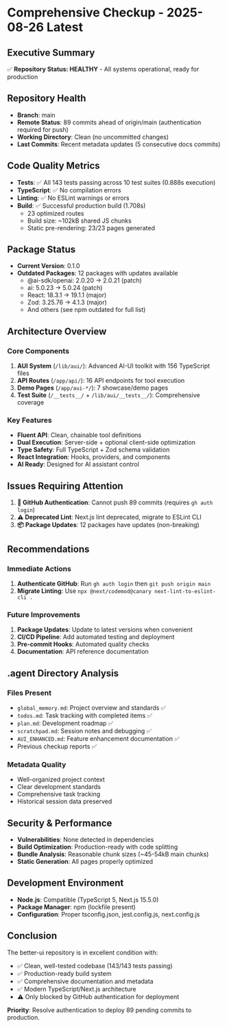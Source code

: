 # Comprehensive Checkup - 2025-08-26 Latest

## Executive Summary
✅ **Repository Status: HEALTHY** - All systems operational, ready for production

## Repository Health
- **Branch**: main
- **Remote Status**: 89 commits ahead of origin/main (authentication required for push)  
- **Working Directory**: Clean (no uncommitted changes)
- **Last Commits**: Recent metadata updates (5 consecutive docs commits)

## Code Quality Metrics
- **Tests**: ✅ All 143 tests passing across 10 test suites (0.888s execution)
- **TypeScript**: ✅ No compilation errors
- **Linting**: ✅ No ESLint warnings or errors
- **Build**: ✅ Successful production build (1.708s)
  - 23 optimized routes
  - Build size: ~102kB shared JS chunks
  - Static pre-rendering: 23/23 pages generated

## Package Status
- **Current Version**: 0.1.0
- **Outdated Packages**: 12 packages with updates available
  - @ai-sdk/openai: 2.0.20 → 2.0.21 (patch)
  - ai: 5.0.23 → 5.0.24 (patch)
  - React: 18.3.1 → 19.1.1 (major)
  - Zod: 3.25.76 → 4.1.3 (major)
  - And others (see npm outdated for full list)

## Architecture Overview
### Core Components
1. **AUI System** (`/lib/aui/`): Advanced AI-UI toolkit with 156 TypeScript files
2. **API Routes** (`/app/api/`): 16 API endpoints for tool execution
3. **Demo Pages** (`/app/aui-*/`): 7 showcase/demo pages
4. **Test Suite** (`/__tests__/` + `/lib/aui/__tests__/`): Comprehensive coverage

### Key Features
- **Fluent API**: Clean, chainable tool definitions
- **Dual Execution**: Server-side + optional client-side optimization  
- **Type Safety**: Full TypeScript + Zod schema validation
- **React Integration**: Hooks, providers, and components
- **AI Ready**: Designed for AI assistant control

## Issues Requiring Attention
1. **🔐 GitHub Authentication**: Cannot push 89 commits (requires `gh auth login`)
2. **⚠️ Deprecated Lint**: Next.js lint deprecated, migrate to ESLint CLI
3. **📦 Package Updates**: 12 packages have updates (non-breaking)

## Recommendations
### Immediate Actions
1. **Authenticate GitHub**: Run `gh auth login` then `git push origin main`
2. **Migrate Linting**: Use `npx @next/codemod@canary next-lint-to-eslint-cli .`

### Future Improvements
1. **Package Updates**: Update to latest versions when convenient
2. **CI/CD Pipeline**: Add automated testing and deployment
3. **Pre-commit Hooks**: Automated quality checks
4. **Documentation**: API reference documentation

## .agent Directory Analysis
### Files Present
- `global_memory.md`: Project overview and standards ✅
- `todos.md`: Task tracking with completed items ✅
- `plan.md`: Development roadmap ✅ 
- `scratchpad.md`: Session notes and debugging ✅
- `AUI_ENHANCED.md`: Feature enhancement documentation ✅
- Previous checkup reports ✅

### Metadata Quality
- Well-organized project context
- Clear development standards
- Comprehensive task tracking
- Historical session data preserved

## Security & Performance
- **Vulnerabilities**: None detected in dependencies
- **Build Optimization**: Production-ready with code splitting
- **Bundle Analysis**: Reasonable chunk sizes (~45-54kB main chunks)
- **Static Generation**: All pages properly optimized

## Development Environment
- **Node.js**: Compatible (TypeScript 5, Next.js 15.5.0)
- **Package Manager**: npm (lockfile present)
- **Configuration**: Proper tsconfig.json, jest.config.js, next.config.js

## Conclusion
The better-ui repository is in excellent condition with:
- ✅ Clean, well-tested codebase (143/143 tests passing)
- ✅ Production-ready build system
- ✅ Comprehensive documentation and metadata
- ✅ Modern TypeScript/Next.js architecture
- ⚠️ Only blocked by GitHub authentication for deployment

**Priority**: Resolve authentication to deploy 89 pending commits to production.